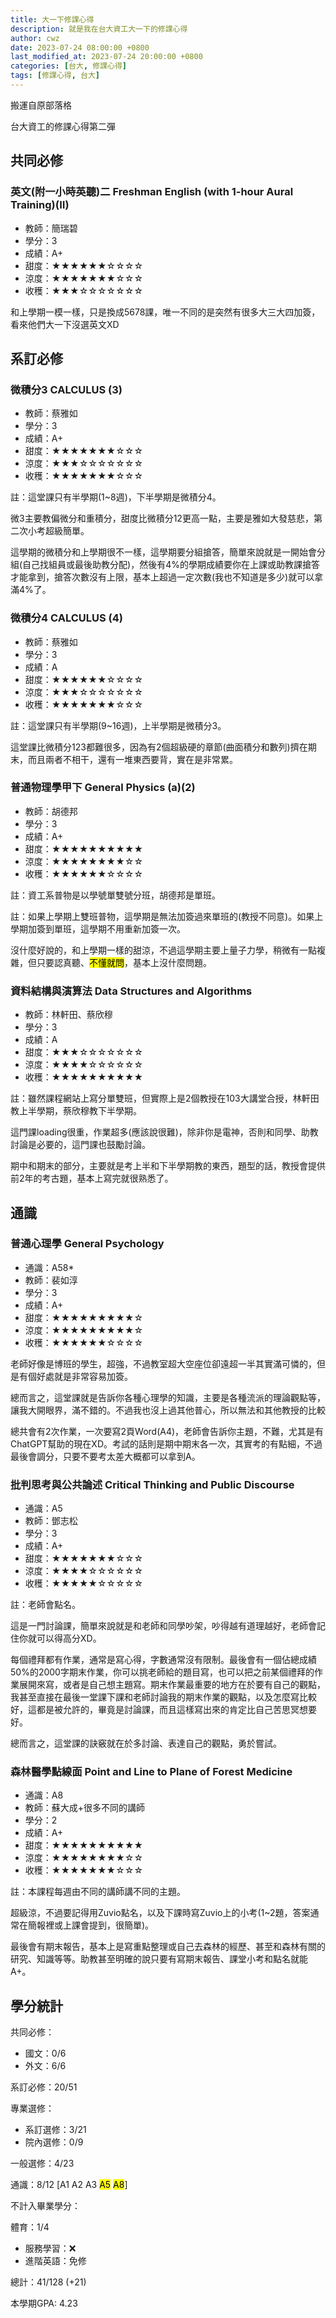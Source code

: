 ```yaml
---
title: 大一下修課心得
description: 就是我在台大資工大一下的修課心得
author: cwz
date: 2023-07-24 08:00:00 +0800
last_modified_at: 2023-07-24 20:00:00 +0800
categories: [台大, 修課心得]
tags: [修課心得, 台大]
---
```


搬運自原部落格

台大資工的修課心得第二彈

## 共同必修

### 英文(附一小時英聽)二 Freshman English (with 1-hour Aural Training)(Ⅱ)

- 教師：簡瑞碧
- 學分：3
- 成績：A+
- 甜度：<span class="clr-gold">★★★★★★</span>☆☆☆☆
- 涼度：<span class="clr-gold">★★★★★★★</span>☆☆☆
- 收穫：<span class="clr-gold">★★★</span>☆☆☆☆☆☆☆

和上學期一模一樣，只是換成5678課，唯一不同的是突然有很多大三大四加簽，看來他們大一下沒選英文XD

## 系訂必修

### 微積分3 CALCULUS (3)

- 教師：蔡雅如
- 學分：3
- 成績：A+
- 甜度：<span class="clr-gold">★★★★★★★</span>☆☆☆
- 涼度：<span class="clr-gold">★★★</span>☆☆☆☆☆☆☆
- 收穫：<span class="clr-gold">★★★★★★★</span>☆☆☆

註：這堂課只有半學期(1~8週)，下半學期是微積分4。

微3主要教偏微分和重積分，甜度比微積分12更高一點，主要是雅如大發慈悲，第二次小考超級簡單。

這學期的微積分和上學期很不一樣，這學期要分組搶答，簡單來說就是一開始會分組(自己找組員或最後助教分配)，然後有4%的學期成績要你在上課或助教課搶答才能拿到，搶答次數沒有上限，基本上超過一定次數(我也不知道是多少)就可以拿滿4%了。

### 微積分4 CALCULUS (4)

- 教師：蔡雅如
- 學分：3
- 成績：A
- 甜度：<span class="clr-gold">★★★★★★</span>☆☆☆☆
- 涼度：<span class="clr-gold">★★★</span>☆☆☆☆☆☆☆
- 收穫：<span class="clr-gold">★★★★★★★</span>☆☆☆

註：這堂課只有半學期(9~16週)，上半學期是微積分3。

這堂課比微積分123都難很多，因為有2個超級硬的章節(曲面積分和數列)擠在期末，而且兩者不相干，還有一堆東西要背，實在是非常累。

### 普通物理學甲下 General Physics (a)(2)

- 教師：胡德邦
- 學分：3
- 成績：A+
- 甜度：<span class="clr-gold">★★★★★★★★★★</span>
- 涼度：<span class="clr-gold">★★★★★★★★</span>☆☆
- 收穫：<span class="clr-gold">★★★★★★</span>☆☆☆☆

註：資工系普物是以學號單雙號分班，胡德邦是單班。

註：如果上學期上雙班普物，這學期是無法加簽過來單班的(教授不同意)。如果上學期加簽到單班，這學期不用重新加簽一次。

沒什麼好說的，和上學期一樣的甜涼，不過這學期主要上量子力學，稍微有一點複雜，但只要認真聽、<mark>不懂就問</mark>，基本上沒什麼問題。

### 資料結構與演算法 Data Structures and Algorithms

- 教師：林軒田、蔡欣穆
- 學分：3
- 成績：A
- 甜度：<span class="clr-gold">★★★</span>☆☆☆☆☆☆☆
- 涼度：<span class="clr-gold">★★★★</span>☆☆☆☆☆☆
- 收穫：<span class="clr-gold">★★★★★★★★★★</span>

註：雖然課程網站上寫分單雙班，但實際上是2個教授在103大講堂合授，林軒田教上半學期，蔡欣穆教下半學期。

這門課loading很重，作業超多(應該說很難)，除非你是電神，否則和同學、助教討論是必要的，這門課也鼓勵討論。

期中和期末的部分，主要就是考上半和下半學期教的東西，題型的話，教授會提供前2年的考古題，基本上寫完就很熟悉了。

## 通識

### 普通心理學 General Psychology

- 通識：A58*
- 教師：裴如淳
- 學分：3
- 成績：A+
- 甜度：<span class="clr-gold">★★★★★★★★★</span>☆
- 涼度：<span class="clr-gold">★★★★★★★★★</span>☆
- 收穫：<span class="clr-gold">★★★★★★</span>☆☆☆☆

老師好像是博班的學生，超強，不過教室超大空座位卻遠超一半其實滿可憐的，但是有個好處就是非常容易加簽。

總而言之，這堂課就是告訴你各種心理學的知識，主要是各種流派的理論觀點等，讓我大開眼界，滿不錯的。不過我也沒上過其他普心，所以無法和其他教授的比較

總共會有2次作業，一次要寫2頁Word(A4)，老師會告訴你主題，不難，尤其是有ChatGPT幫助的現在XD。考試的話則是期中期末各一次，其實考的有點細，不過最後會調分，只要不要考太差大概都可以拿到A。

### 批判思考與公共論述 Critical Thinking and Public Discourse

- 通識：A5
- 教師：鄧志松
- 學分：3
- 成績：A+
- 甜度：<span class="clr-gold">★★★★★★★</span>☆☆☆
- 涼度：<span class="clr-gold">★★★★</span>☆☆☆☆☆☆
- 收穫：<span class="clr-gold">★★★★★</span>☆☆☆☆☆

註：老師會點名。

這是一門討論課，簡單來說就是和老師和同學吵架，吵得越有道理越好，老師會記住你就可以得高分XD。

每個禮拜都有作業，通常是寫心得，字數通常沒有限制。最後會有一個佔總成績50%的2000字期末作業，你可以挑老師給的題目寫，也可以把之前某個禮拜的作業展開來寫，或者是自己想主題寫。期末作業最重要的地方在於要有自己的觀點，我甚至直接在最後一堂課下課和老師討論我的期末作業的觀點，以及怎麼寫比較好，這都是被允許的，畢竟是討論課，而且這樣寫出來的肯定比自己苦思冥想要好。

總而言之，這堂課的訣竅就在於多討論、表達自己的觀點，勇於嘗試。

### 森林醫學點線面 Point and Line to Plane of Forest Medicine

- 通識：A8
- 教師：蘇大成+很多不同的講師
- 學分：2
- 成績：A+
- 甜度：<span class="clr-gold">★★★★★★★★★★</span>
- 涼度：<span class="clr-gold">★★★★★★★★</span>☆☆
- 收穫：<span class="clr-gold">★★★★★★★</span>☆☆☆

註：本課程每週由不同的講師講不同的主題。

超級涼，不過要記得用Zuvio點名，以及下課時寫Zuvio上的小考(1~2題，答案通常在簡報裡或上課會提到，很簡單)。

最後會有期末報告，基本上是寫重點整理或自己去森林的經歷、甚至和森林有關的研究、知識等等。助教甚至明確的說只要有寫期末報告、課堂小考和點名就能A+。

## 學分統計

共同必修：
- 國文：0/6
- 外文：6/6

系訂必修：20/51

專業選修：
- 系訂選修：3/21
- 院內選修：0/9

一般選修：4/23

通識：8/12 [A1 A2 A3 <mark>A5</mark> <mark>A8</mark>]

不計入畢業學分：

體育：1/4
- 服務學習：❌
- 進階英語：免修

總計：41/128 (+21)

本學期GPA: 4.23

